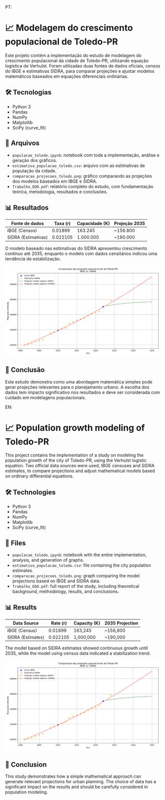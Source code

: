PT:
# 📈 Modelagem do crescimento populacional de Toledo-PR

Este projeto contém a implementação do estudo de modelagem do crescimento populacional da cidade de Toledo-PR, utilizando equação logística de Verhulst. Foram utilizadas duas fontes de dados oficiais, censos do IBGE e estimativas SIDRA, para comparar projeções e ajustar modelos matemáticos baseados em equações diferenciais ordinárias.

## 🛠 Tecnologias

- Python 3
- Pandas
- NumPy
- Matplotlib
- SciPy (curve_fit)

## 📂 Arquivos

- `populacao_toledo.ipynb`: notebook com toda a implementação, análise e geração dos gráficos.
- `estimativa_populacao_toledo.csv`: arquivo com as estimativas de população da cidade.
- `comparacao_projecoes_toledo.png`: gráfico comparando as projeções dos modelos baseados em IBGE e SIDRA.
- `Trabalho_EDO.pdf`: relatório completo do estudo, com fundamentação teórica, metodologia, resultados e conclusões.

## 📊 Resultados

| Fonte de dados | Taxa \(r\) | Capacidade \(K\) | Projeção 2035 |
|----------------|------------|------------------|---------------|
| IBGE (Censos)  | 0.01899    | 163.245          | ~156.800      |
| SIDRA (Estimativas)   | 0.022105   | 1.000.000        | ~190.000      |

O modelo baseado nas estimativas do SIDRA apresentou crescimento contínuo até 2035, enquanto o modelo com dados censitários indicou uma tendência de estabilização.

![Gráfico de projeção populacional](comparacao_projecoes_toledo.png)

## 📌 Conclusão

Este estudo demonstra como uma abordagem matemática simples pode gerar projeções relevantes para o planejamento urbano. A escolha dos dados tem impacto significativo nos resultados e deve ser considerada com cuidado em modelagens populacionais.

EN:
# 📈 Population growth modeling of Toledo-PR

This project contains the implementation of a study on modeling the population growth of the city of Toledo-PR, using the Verhulst logistic equation. Two official data sources were used, IBGE censuses and SIDRA estimates, to compare projections and adjust mathematical models based on ordinary differential equations.

## 🛠 Technologies

- Python 3  
- Pandas  
- NumPy  
- Matplotlib  
- SciPy (curve_fit)  

## 📂 Files

- `populacao_toledo.ipynb`: notebook with the entire implementation, analysis, and generation of graphs.  
- `estimativa_populacao_toledo.csv`: file containing the city population estimates.  
- `comparacao_projecoes_toledo.png`: graph comparing the model projections based on IBGE and SIDRA data.  
- `Trabalho_EDO.pdf`: full report of the study, including theoretical background, methodology, results, and conclusions.  

## 📊 Results

| Data Source     | Rate \(r\) | Capacity \(K\) | 2035 Projection |
|-----------------|------------|---------------|-----------------|
| IBGE (Census)   | 0.01899    | 163,245       | ~156,800        |
| SIDRA (Estimates) | 0.022105  | 1,000,000     | ~190,000        |

The model based on SIDRA estimates showed continuous growth until 2035, while the model using census data indicated a stabilization trend.

![Population projection graph](comparacao_projecoes_toledo.png)

## 📌 Conclusion

This study demonstrates how a simple mathematical approach can generate relevant projections for urban planning. The choice of data has a significant impact on the results and should be carefully considered in population modeling.
